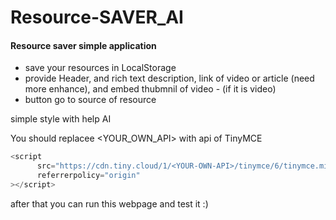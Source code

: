 # Resource-SAVER_AI
#### Resource saver simple application

- save your resources in LocalStorage
- provide Header, and rich text description, link of video or article (need more enhance), and embed thubmnil of video - (if it is video)
- button go to source of resource

simple style
with help AI

You should replacee <YOUR_OWN_API> with api of TinyMCE
```js
<script
      src="https://cdn.tiny.cloud/1/<YOUR-OWN-API>/tinymce/6/tinymce.min.js"
      referrerpolicy="origin"
></script>
```

after that you can run this webpage and test it :)
